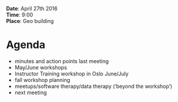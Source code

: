 **Date**: April 27th 2016  
**Time**: 9:00  
**Place**: Geo building
 

# Agenda #
- minutes and action points last meeting
- May/June workshops
- Instructor Training workshop in Oslo June/July
- fall workshop planning
- meetups/software therapy/data therapy (‘beyond the workshop’)
- next meeting
